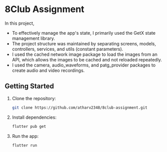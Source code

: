 # 8Club Assignment

In this project, 
- To effectively manage the app's state, I primarily used the GetX state management library.
- The project structure was maintained by separating screens, models, controllers, services, and utils (constant parameters).
- I used the cached network image package to load the images from an API, which allows the images to be cached and not reloaded repeatedly.
- I used the camera, audio_waveforms, and patg_provider packages to create audio and video recordings.

## Getting Started

1. Clone the repository:

   ```bash
   git clone https://github.com/atharv2348/8club-assignment.git

2. Install dependencies:

   ```bash
   flutter pub get

3. Run the app:

   ```bash
   flutter run
